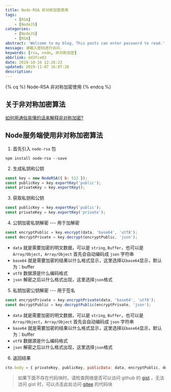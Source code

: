 ```yaml
---
title: Node-RSA 非对称加密使用
tags: 
    - [RSA]
    - [NodeJS]
categories:
    - [NodeJS]
    - [RSA]
abstract: 'Welcome to my blog, This posts can enter password to read.'
message: 请输入密码进行访问.
keywords: [rsa, node, 非对称加密]
abbrlink: dd3fce82
date: 2019-10-16 12:26:23
updated: 2019-11-07 16:07:26
description:
---
```


{% cq %}  Node-RSA 非对称加密使用 {% endcq %}

<!-- more -->

## 关于非对称加密算法

[如何用通俗易懂的话来解释非对称加密?](https://www.zhihu.com/question/33645891)

## Node服务端使用非对称加密算法

1. 首先引入 `node-rsa` 包

```shell
npm install node-rsa --save
```

2. 生成私钥和公钥

```js
const key = new NodeRSA({ b: 512 });
const publicKey = key.exportKey('public');
const privateKey = key.exportKey();
```

3. 获取私钥和公钥

```js
const publicKey = key.exportKey('public');
const privateKey = key.exportKey('private');
```

4. 公钥加密私钥解密 --- 用于加解密

```js
const encryptPublic = key.encrypt(data, 'base64', 'utf8');
const decryptPrivate = key.decrypt(encryptPublic, 'json');
```

* `data` 就是需要加密的明文数据，可以是 `string`, `Buffer`，也可以是 `Array/Object`，`Array/Object` 首先会自动编码成 `json` 字符串
* `base64` 就是需要加密的结果以什么格式显示，这里选择以`base64`显示，默认为：buffer
* `utf8` 数据源是什么编码格式
* `json` 解密之后以什么格式出现，这里选择`json`格式

5. 私钥加密公钥解密 --- 用于签名

```js
const encryptPrivate = key.encryptPrivate(data, 'base64', 'utf8');
const decryptPublic = key.decryptPublic(encryptPrivate, 'json');
```

* `data` 就是需要加密的明文数据，可以是 `string`, `Buffer`，也可以是 `Array/Object`，`Array/Object` 首先会自动编码成 `json` 字符串
* `base64` 就是需要加密的结果以什么格式显示，这里选择以`base64`显示，默认为：buffer
* `utf8` 数据源是什么编码格式
* `json` 解密之后以什么格式出现，这里选择`json`格式

6. 返回结果

```js
ctx.body = { privateKey, publicKey, publicData: data, encryptPublic, decryptPrivate, encryptPrivate, decryptPublic };
```

> 如果下面不存在代码块时，请检查网络是否可以访问 github 的 [gist](https://gist.github.com/) ，无法访问 gist 时，可以点击此处访问 [gitee](https://gitee.com/SpiritLing/codes/drqb6zw90onvkghlmfxts73) 的代码块

<script src="https://gist.github.com/SpiritLing/3503dc24df084d8d007d470973c4d721.js"></script>